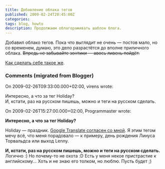 ```yaml
---
title: Добавление облака тегов
published: 2009-02-24T20:45:00Z
categories: 
tags: blog, howto
description: Продолжаем облагораживать шаблон блога.
---
```


Добавил облако тегов. Пока что выглядит не очень — постов мало, но со временем, думаю, это дело разрастётся до вполне приличного облака. <strike>Впредь не забывайте зонтики — авось ливень пойдёт.</strike>

<a href="http://phy3blog.googlepages.com/Beta-Blogger-Label-Cloud.html">Как сделать себе такое же</a>.

<h3 id='hakyll-convert-comments-title'>Comments (migrated from Blogger)</h3>
<div class='hakyll-convert-comment'>
<p class='hakyll-convert-comment-date'>On 2009-02-26T09:33:00.000+02:00, virens wrote:</p>
<p class='hakyll-convert-comment-body'>
Интересно, а что за тег Holiday?<br/>
И, кстати, раз на русском пишешь, можно и теги на русском сделать.
</p>
</div>

<div class='hakyll-convert-comment'>
<p class='hakyll-convert-comment-date'>On 2009-02-26T15:27:00.000+02:00, Programmaster wrote:</p>
<p class='hakyll-convert-comment-body'>
<B>Интересно, а что за тег Holiday?</B>

Holiday — праздник. <A HREF="http://translate.google.com/translate_t#en%7Cru%7Choliday" REL="nofollow">Google Translate согласен со мной</A>. Я этим тегом мечу всё, что меня порадовало — к примеру, день рождения Линуса Торвальдса или выход Lenny.

<B>И, кстати, раз на русском пишешь, можно и теги на русском сделать.</B><br/>
Логично :) Но почему-то не охота :D Есть у меня некое пристрастие к английскому... Хоть и не знаю его толком, но люблю. Пусть будет ;)
</p>
</div>



